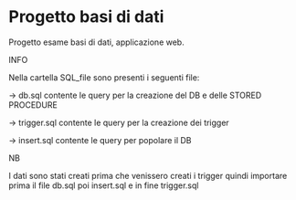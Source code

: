 # Progetto basi di dati
Progetto esame basi di dati, applicazione web.

INFO

Nella cartella SQL_file sono presenti i seguenti file:

  -> db.sql contente le query per la creazione del DB e delle STORED PROCEDURE
 
  -> trigger.sql contente le query per la creazione dei trigger

  -> insert.sql contente le query per popolare il DB
 
 NB 
 
 I dati sono stati creati prima che venissero creati i trigger quindi importare prima il file db.sql poi insert.sql e in fine trigger.sql 
